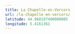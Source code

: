 ```yaml
---
title: La Chapelle-en-Vercors
url: /la-chapelle-en-vercors/
latitude: 44.968187400000005
longitude: 5.4161361
---
```

